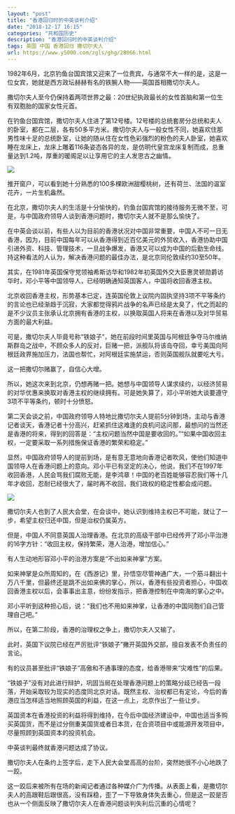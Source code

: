 ```yaml
---
layout: "post"
title: "香港回归时的中英谈判介绍"
date: "2018-12-17 16:15"
categories: "共和国历史"
description: "香港回归时的中英谈判介绍"
tags: 英国 中国 香港回归 撒切尔夫人
url: https://www.y5000.com/zgls/ghg/28066.html
---
```






1982年6月，北京钓鱼台国宾馆又迎来了一位贵宾，与通常不大一样的是，这是一位女宾，她就是西方政坛赫赫有名的铁腕人物——英国首相撒切尔夫人。

撒切尔夫人至今仍保持着两项世界之最：20世纪执政最长的女性首脑和第一位生有双胞胎的国家女性元首。

在钓鱼台国宾馆，撒切尔夫人住进了第12号楼。12号楼的总统套房分总统和夫人的卧室，都在二层，各有50多平方米。撒切尔夫人与一般女性不同，她喜欢住那男性味十足的总统卧室，让她的随从住在女性色彩强烈的粉色的夫人卧室，她喜欢睡在龙床上，龙床上雕着116条姿态各异的龙，是仿明代皇宫龙床复制而成，总重量达到1.2吨，厚重的暖阁足以让享用它的主人发思古之幽情。

![](https://img.y5000.com/uploads/allimg/180125/8-1P125104224W9.jpg)

推开窗户，可以看到她十分熟悉的100多棵欧洲甜樱桃树，还有荷兰、法国的温室花卉，一片生机盎然。

在北京，撒切尔夫人的生活是十分愉快的，钓鱼台国宾馆的接待服务无微不至，可是，与中国政府领导人谈到香港问题时，撒切尔夫人就不是那么愉快了。

在中英会谈以前，有些人以为目前的香港状况对中国非常重要，中国人不可一日无香港，因为，目前中国每年可以从香港得到近百亿美元的外贸收入，香港协助中国引进外资、科技、管理技术，一旦战争爆发，香港又可以成为中国的后勤生命线。持这种看法的人认为，解决香港问题的最佳办法，是北京同伦敦续约30至50年。

其实，在1981年英国保守党领袖希斯访华和1982年初英国外交大臣惠灵顿勋爵访华时，邓小平等中国领导人，已经明确通知英国客人，中国将收回香港主权。

北京收回香港主权，形势基本已定，连英国伦敦上议院内固执坚持3项不平等条约的言论也已经渐趋于沉寂，大家都觉得鸦片战争的名声已经是太臭了，代之而起的是不少议员主张承认北京拥有香港的主权，以换取英国人将来在香港以及对华贸易方面的最大利益。

可是，撒切尔夫人毕竟号称“铁娘子”，她在前段时间里英国与阿根廷争夺马尔维纳斯群岛之战中，不顾众多人的反对，巨赌一把，派舰队将该岛夺回，幸亏美国向阿根廷政界施加压力，法国也帮忙，对阿根廷实施禁运，否则英国舰队就要吃大亏。

这一把撒切尔赌赢了，自信心大增。

所以，她这次来到北京，仍想再赌一把。她想与中国领导人谋求续约，以经济贸易的对华优惠来换取对香港主权的继续拥有。可是她失算了，邓小平听她大谈要遵守3项不平等条约，顿时十分愤怒。

第二天会谈之前，中国政府领导人特地比撒切尔夫人提前5分钟到场，主动与香港记者谈天，香港记者十分高兴，赶紧抓住这难逢的良机问这问那，最想问的当然还是香港的将来，得到的回答是：“主权问题当然中国是要收回的。”“如果中国收回主权，一定要采取一系列措施保证香港的繁荣和稳定。”

显然，中国政府领导人的提前到场，是有意无意地向香港记者吹风，使他们知道中国领导人在香港问题上的意向。邓小平已有坚定的决心，他说，我们不在1997年收回香港，人民会骂我们腐败无能，是李鸿章！中国的老百姓能够容忍我们等十几年才收回，忍耐已经很大了，届时再不收回，我们政权的稳定性都会成问题。

![](https://img.y5000.com/uploads/allimg/180125/8-1P12510433U37.jpg)

撒切尔夫人也到了人民大会堂，在会谈中，她认识到维持主权已不可能，就让了一步，希望主权归还中国，但是治权仍属英方。

但是，中国人不同意英国人治理香港。在北京的高级干部中已经传开了邓小平治港的16字方针：“收回主权，保持繁荣，港人治港，增加信心。”

有人生动地形容邓小平的治港方案是“不出如来神掌”方案。

如来神掌是众所周知的，在《西游记》里，孙悟空尽管神通广大，一个筋斗翻出十万八千里，但最终还是跳不出如来佛的掌心，所以，香港有些投资者担心，中国收回香港主权以后，会事事出主意，纷纷发指示，把香港控制在中南海的掌心之中。

邓小平听到这种担心后，说：“我们也不用如来神掌，让香港的中国同胞们自己管理自己吧。”

所以，在第二阶段，香港的治理权之争上，撒切尔夫人又输了。

此时，英国下议院已经在严厉批评“铁娘子”撇开英国外交部，擅自发表不负责任的言论。

有的议员甚至批评“铁娘子”高傲和不通事理的态度，给香港带来“灾难性”的后果。

“铁娘子”没有对此进行辩护，巩固当局在处理香港问题上的策略分歧已经告一段落，开始采取较为现实的态度同北京对话。既然主权、治权都已有定论，今后的香港应当怎样适当地照顾英国的利益，在这一点上，北京作出了一些让步。

英国资本在香港投资的利益将得到维持，在今后中国经济建设中，中国也适当多购买英国货，而不是过分侧重美国货或者日本货，在合资项目中或能源开发项目中，尽量照顾到英国资本的投资机会。

中英谈判最终就香港问题达成了协议。

撒切尔夫人在条约上签字后，走下人民大会堂高高的台阶，突然她很不小心地跌了一跤。

这一跤后来被所有在场的新闻记者通过各种媒介广为传播。从表面上看，是撒切尔夫人的高跟鞋后跟很高，没有踩稳，歪了一下导致身体失去重心，但是这一跤是否也从一个侧面反映了撒切尔夫人在香港问题谈判失利后沉重的心情呢？
